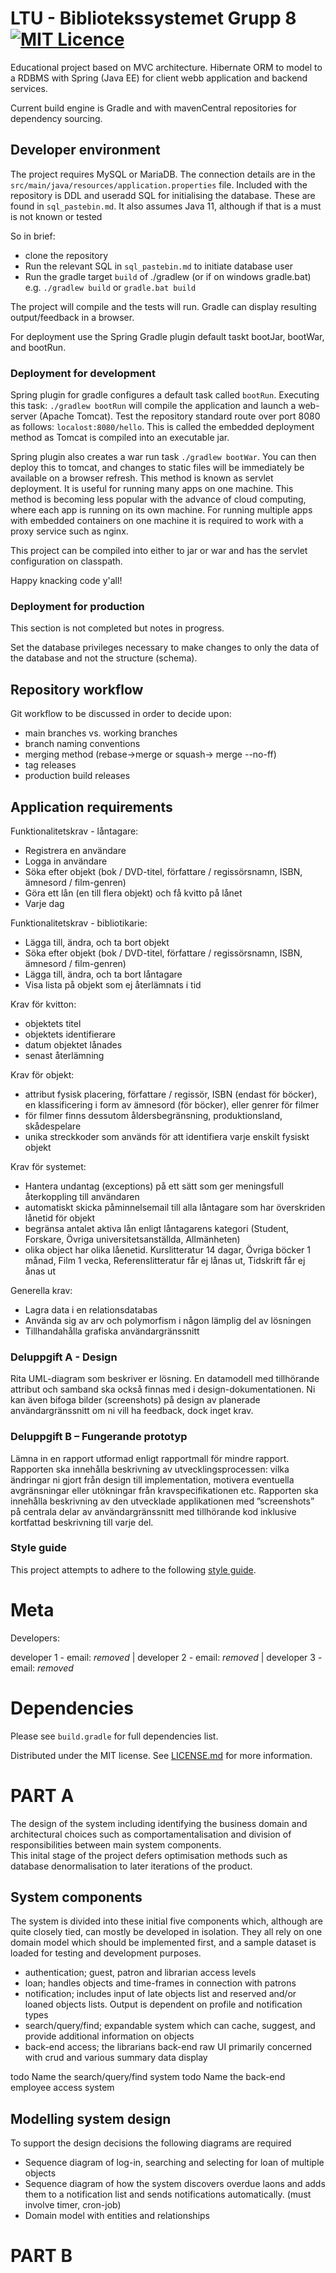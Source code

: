 # LTU - Bibliotekssystemet Grupp 8 [![MIT Licence](https://badges.frapsoft.com/os/mit/mit.png?v=103)](https://opensource.org/licenses/mit-license.php)
Educational project based on MVC architecture. Hibernate ORM to model to a RDBMS with Spring (Java EE) for client webb application and backend services.

Current build engine is Gradle and with mavenCentral repositories for dependency sourcing.

## Developer environment
The project requires MySQL or MariaDB. The connection details are in the `src/main/java/resources/application.properties` file. Included with the repository is DDL and useradd SQL for initialising the database. These are found in `sql_pastebin.md`. It also assumes Java 11, although if that is a must is not known or tested

So in brief:
- clone the repository
- Run the relevant SQL in `sql_pastebin.md` to initiate database user
- Run the gradle target `build` of ./gradlew (or if on windows gradle.bat) e.g. `./gradlew build` or `gradle.bat build`

The project will compile and the tests will run. Gradle can display resulting output/feedback in a browser.  

For deployment use the Spring Gradle plugin default taskt bootJar, bootWar, and bootRun.


### Deployment for development
Spring plugin for gradle configures a default task called `bootRun`. Executing this task: `./gradlew bootRun` will compile the application and launch a web-server (Apache Tomcat). Test the repository standard route over port 8080 as follows: `localost:8080/hello`. This is called the embedded deployment method as Tomcat is compiled into an executable jar.

Spring plugin also creates a war run task `./gradlew bootWar`. You can then deploy this to tomcat, and changes to static files will be immediately be available on a browser refresh. This method is known as servlet deployment. It is useful for running many apps on one machine. This method is becoming less popular with the advance of cloud computing, where each app is running on its own machine. For running multiple apps with embedded containers on one machine it is required to work with a proxy service such as nginx.

This project can be compiled into either to jar or war and has the servlet configuration on classpath.

Happy knacking code y'all!


### Deployment for production
This section is not completed but notes in progress.

Set the database privileges necessary to make changes to only the data of the database and not the structure (schema).

## Repository workflow
Git workflow to be discussed in order to decide upon:

- main branches vs. working branches
- branch naming conventions
- merging method (rebase->merge or squash-> merge --no-ff)
- tag releases
- production build releases


## Application requirements

Funktionalitetskrav - låntagare:
- Registrera en användare
- Logga in användare
- Söka efter objekt (bok / DVD-titel, författare / regissörsnamn, ISBN, ämnesord / film-genren)
- Göra ett lån (en till flera objekt) och få kvitto på lånet 
- Varje dag 

Funktionalitetskrav - bibliotikarie:
- Lägga till, ändra, och ta bort objekt
- Söka efter objekt (bok / DVD-titel, författare / regissörsnamn, ISBN, ämnesord / film-genren)
- Lägga till, ändra, och ta bort låntagare
- Visa lista på objekt som ej återlämnats i tid

Krav för kvitton:
- objektets titel
- objektets identifierare
- datum objektet lånades
- senast återlämning

Krav för objekt:
- attribut fysisk placering, författare / regissör, ISBN (endast för böcker), en klassificering i
  form av ämnesord (för böcker), eller genrer för filmer
- för filmer finns dessutom åldersbegränsning, produktionsland, skådespelare
- unika streckkoder som används för att identifiera varje enskilt fysiskt objekt

Krav för systemet:
- Hantera undantag (exceptions) på ett sätt som ger meningsfull återkoppling till
användaren
- automatiskt skicka påminnelsemail till alla låntagare som har överskriden lånetid för objekt
- begränsa antalet aktiva lån enligt låntagarens kategori (Student, Forskare, Övriga universitetsanställda, Allmänheten)
- olika object har olika låenetid. Kurslitteratur 14 dagar, Övriga böcker 1 månad, Film 1 vecka, Referenslitteratur får ej lånas ut, Tidskrift får ej ånas ut

Generella krav:
- Lagra data i en relationsdatabas
- Använda sig av arv och polymorfism i någon lämplig del av lösningen
- Tillhandahålla grafiska användargränssnitt


### Deluppgift A - Design
Rita UML-diagram som beskriver er lösning. En datamodell med tillhörande attribut och samband ska också finnas med i design-dokumentationen. Ni kan även bifoga bilder (screenshots) på design av planerade användargränssnitt om ni vill ha feedback, dock inget krav.

### Deluppgift B – Fungerande prototyp
Lämna in en rapport utformad enligt rapportmall för mindre rapport. Rapporten ska innehålla beskrivning av utvecklingsprocessen: vilka ändringar ni gjort från design till implementation, motivera eventuella avgränsningar eller utökningar från kravspecifikationen etc. Rapporten ska innehålla beskrivning av den utvecklade applikationen med ”screenshots” på centrala delar av användargränssnitt med tillhörande kod inklusive kortfattad beskrivning till varje del.

### Style guide
This project attempts to adhere to the following [style guide](https://github.com/weleoka/myJavaStyleGuide).


# Meta
Developers:

developer 1 - email: *removed* | developer 2 - email: *removed* | developer 3 - email: *removed*


# Dependencies
Please see `build.gradle` for full dependencies list.


Distributed under the MIT license. See [LICENSE.md](https://github.com/weleoka/bibliotekssystemet/LICENCE) for more information.




# PART A
The design of the system including identifying the business domain and architectural choices such as comportamentalisation and division of responsibilities between main system components.  
This inital stage of the project defers optimisation methods such as database denormalisation to later iterations of the product. 


## System components
The system is divided into these initial five components which, although are quite closely tied, can mostly be developed in isolation. They all rely on one domain model which should be implemented first, and a sample dataset is loaded for testing and development purposes.

* authentication; guest, patron and librarian access levels
* loan; handles objects and time-frames in connection with patrons 
* notification; includes input of late objects list and reserved and/or loaned objects lists. Output is dependent on profile and notification types
* search/query/find; expandable system which can cache, suggest, and provide additional information on objects
* back-end access; the librarians back-end raw UI primarily concerned with crud and various summary data display

todo Name the search/query/find system
todo Name the back-end employee access system


## Modelling system design
To support the design decisions the following diagrams are required

- Sequence diagram of log-in, searching and selecting for loan of multiple objects
- Sequence diagram of how the system discovers overdue laons and adds them to a notification list and sends notifications automatically. (must involve timer, cron-job)
- Domain model with entities and relationships


# PART B